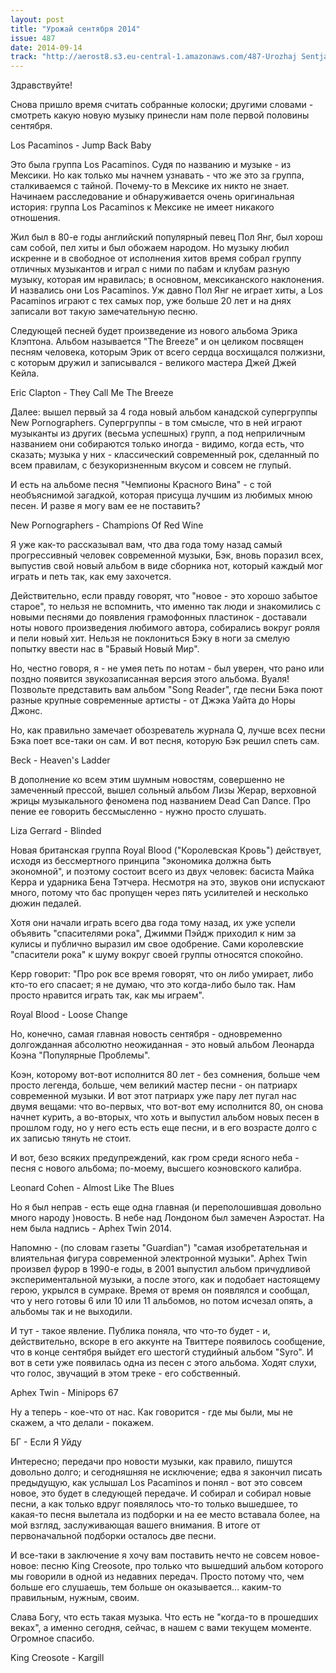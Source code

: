 ```yaml
---
layout: post
title: "Урожай сентября 2014"
issue: 487
date: 2014-09-14
track: "http://aerost8.s3.eu-central-1.amazonaws.com/487-Urozhaj Sentjabrja 2014.mp3"
---
```


Здравствуйте!

Снова пришло время считать собранные колоски; другими словами - смотреть какую новую музыку принесли нам поле первой половины сентября.

Los Pacaminos - Jump Back Baby

Это была группа Los Pacaminos. Судя по названию и музыке - из Мексики. Но как только мы начнем узнавать - что же это за группа, сталкиваемся с тайной. Почему-то в Mексике их никто не знает. Начинаем расследование и обнаруживается очень оригинальная история: группа Los Pacaminos к Мексике не имеет никакого отношения.

Жил был в 80-е годы английский популярный певец Пол Янг, был хорош сам собой, пел хиты и был обожаем народом. Но музыку любил искренне и в свободное от исполнения хитов время собрал группу отличных музыкантов и играл с ними по пабам и клубам разную музыку, которая им нравилась; в основном, мексиканского наклонения. И назвались они Los Pacaminos. Уж давно Пол Янг не играет хиты, а Los Pacaminos играют с тех самых пор, уже больше 20 лет и на днях записали вот такую замечательную песню.

Следующей песней будет произведение из нового альбома Эрика Клэптона. Альбом называется "The Breeze" и он целиком посвящен песням человека, которым Эрик от всего сердца восхищался полжизни, с которым дружил и записывался - великого мастера Джей Джей Кейла.

Eric Clapton - They Call Me The Breeze

Далее: вышел первый за 4 года новый альбом канадской супергруппы New Pornographers. Супергруппы - в том смысле, что в ней играют музыканты из других (весьма успешных) групп, а под неприличным названием они собираются только иногда - видимо, когда есть, что сказать; музыка у них - классический современный рок, сделанный по всем правилам, с безукоризненным вкусом и совсем не глупый.

И есть на альбоме песня "Чемпионы Красного Вина" - с той необъяснимой загадкой, которая присуща лучшим из любимых мною песен. И разве я могу вам ее не поставить?

New Pornographers - Champions Of Red Wine

Я уже как-то рассказывал вам, что два года тому назад самый прогрессивный человек современной музыки, Бэк, вновь поразил всех, выпустив свой новый альбом в виде сборника нот, который каждый мог играть и петь так, как ему захочется.

Действительно, если правду говорят, что "новое - это хорошо забытое старое", то нельзя не вспомнить, что именно так люди и знакомились с новыми песнями до появления грамофонных пластинок - доставали ноты нового произведения любимого автора, собирались вокруг рояля и пели новый хит. Нельзя не поклониться Бэку в ноги за смелую попытку ввести нас в "Бравый Новый Мир".

Но, честно говоря, я - не умея петь по нотам - был уверен, что рано или поздно появится звукозаписанная версия этого альбома. Вуаля! Позвольте представить вам альбом "Song Reader", где песни Бэка поют разные крупные современные артисты - от Джэка Уайта до Норы Джонс.

Но, как правильно замечает обозреватель журнала Q, лучше всех песни Бэка поет все-таки он сам. И вот песня, которую Бэк решил спеть сам.

Beck - Heaven's Ladder

В дополнение ко всем этим шумным новоcтям, совершенно не замеченный прессой, вышел сольный альбом Лизы Жерар, верховной жрицы музыкального феномена под названием Dead Can Dance. Про пение ее говорить бессмысленно - нужно просто слушать.

Liza Gerrard - Blinded

Новая британская группа Royal Blood ("Королевская Кровь") действует, исходя из бессмертного принципа "экономика должна быть экономной", и поэтому состоит всего из двух человек: басиста Майка Керра и ударника Бена Тэтчера. Несмотря на это, звуков они испускают много, потому что бас пропущен через пять усилителей и несколько дюжин педалей.

Хотя они начали играть всего два года тому назад, их уже успели объявить "спасителями рока", Джимми Пэйдж приходил к ним за кулисы и публично выразил им свое одобрение. Сами королевские "спасители рока" к шуму вокруг своей группы относятся спокойно.

Керр говорит: "Про рок все время говорят, что он либо умирает, либо кто-то его спасает; я не думаю, что это когда-либо было так. Нам просто нравится играть так, как мы играем".

Royal Blood - Loose Change

Но, конечно, самая главная новость сентября - одновременно долгожданная абсолютно неожиданная - это новый альбом Леонарда Коэна "Популярные Проблемы".

Коэн, которому вот-вот исполнится 80 лет - без сомнения, больше чем просто легенда, больше, чем великий мастер песни - он патриарх современной музыки. И вот этот патриарх уже пару лет пугал нас двумя вещами: что во-первых, что вот-вот ему исполнится 80, он снова начнет курить, а во-вторых, что хоть и выпустил альбом новых песен в прошлом году, но у него есть есть еще песни, и в его возрасте долго с их записью тянуть не стоит.

И вот, безо всяких предупреждений, как гром среди ясного неба - песня с нового альбома; по-моему, высшего коэновского калибра.

Leonard Cohen - Almost Like The Blues

Но я был неправ - есть еще одна главная (и переполошившая довольно много народу )новость. В небе над Лондоном был замечен Аэростат. На нем была надпись - Aphex Twin 2014.

Напомню - (по словам газеты "Guardian") "самая изобретательная и влиятельная фигура современной электронной музыки". Aphex Twin произвел фурор в 1990-е годы, в 2001 выпустил альбом причудливой экспериментальной музыки, а после этого, как и подобает настоящему герою, укрылся в сумраке. Время от время он появлялся и сообщал, что у него готовы 6 или 10 или 11 альбомов, но потом исчезал опять, а альбомы так и не выходили.

И тут - такое явление. Публика поняла, что что-то будет - и, действительно, вскоре в его аккунте на Твиттере появилось сообщение, что в конце сентября выйдет его шестогй студийный альбом "Syro". И вот в сети уже появилась одна из песен с этого альбома. Ходят слухи, что голос, звучащий в этом треке - его собственный.

Aphex Twin - Minipops 67

Ну а теперь - кое-что от нас. Как говорится - где мы были, мы не скажем, а что делали - покажем.

БГ - Если Я Уйду

Интересно; передачи про новости музыки, как правило, пишутся довольно долго; и сегодняшняя не исключение; едва я закончил писать предыдущую, как услышал Los Pacaminos и понял - вот это совсем новое, это будет в следующей передаче. И собирал и собирал новые песни, а как только вдруг появлялось что-то только вышедшее, то какая-то песня вылетала из подборки и на ее место вставала более, на мой взгляд, заслуживающая вашего внимания. В итоге от первоначальной подборки осталось две песни.

И все-таки в заключение я хочу вам поставить нечто не совсем новое-новое: песню King Creosote, про только что вышедший альбом которого мы говорили в одной из недавних передач. Просто потому что, чем больше его слушаешь, тем больше он оказывается... каким-то правильным, нужным, своим.

Слава Богу, что есть такая музыка. Что есть не "когда-то в прошедших веках", а именно сегодня, сейчас, в нашем с вами текущем моменте. Огромное спасибо.

King Creosote - Kargill
